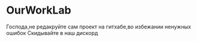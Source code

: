 # OurWorkLab
Господа,не редакруйте сам проект на гитхабе,во избежании ненужных ошибок
Скидывайте в наш дискорд
